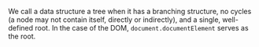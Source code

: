 We call a data structure a tree when it has a branching structure, no cycles (a node may not contain itself, directly or indirectly), and a single, well-defined root. In the case of the DOM, `document.documentElement` serves as the root. 
